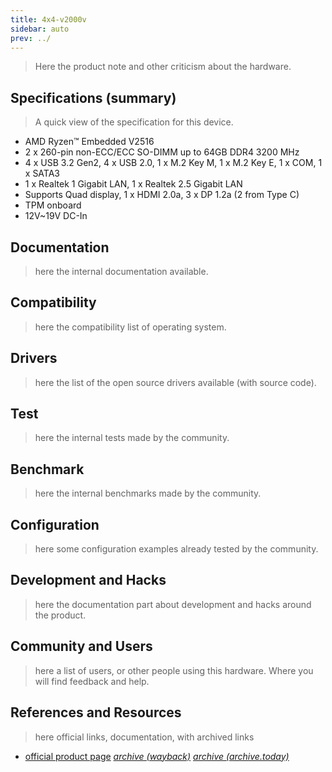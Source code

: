 ```yaml
---
title: 4x4-v2000v
sidebar: auto
prev: ../
---
```


> Here the product note and other criticism about the hardware.

## Specifications (summary)

> A quick view of the specification for this device.

 * AMD Ryzen™ Embedded V2516
 * 2 x 260-pin non-ECC/ECC SO-DIMM up to 64GB DDR4 3200 MHz
 * 4 x USB 3.2 Gen2, 4 x USB 2.0, 1 x M.2 Key M, 1 x M.2 Key E, 1 x COM, 1 x SATA3
 * 1 x Realtek 1 Gigabit LAN, 1 x Realtek 2.5 Gigabit LAN
 * Supports Quad display, 1 x HDMI 2.0a, 3 x DP 1.2a (2 from Type C)
 * TPM onboard
 * 12V~19V DC-In                         

## Documentation

> here the internal documentation available.

## Compatibility

> here the compatibility list of operating system.

## Drivers

> here the list of the open source drivers available (with source
> code).

## Test

> here the internal tests made by the community.

## Benchmark

> here the internal benchmarks made by the community.

## Configuration

> here some configuration examples already tested by the community.

## Development and Hacks

> here the documentation part about development and hacks around the
> product.

## Community and Users

> here a list of users, or other people using this hardware. Where you
> will find feedback and help.

## References and Resources

> here official links, documentation, with archived links

 * [official product page](https://www.asrockind.com/en-gb/4X4-V2000V)
   [*archive (wayback)*](https://web.archive.org/save/https://www.asrockind.com/en-gb/4X4-V2000V)
   [*archive (archive.today)*](https://archive.ph/wip/rZ5qv)
